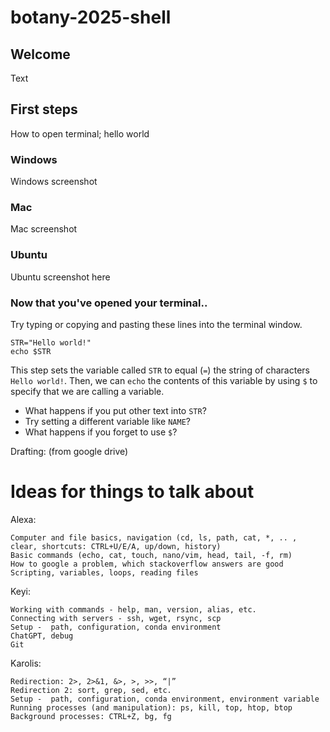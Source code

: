 # botany-2025-shell

## Welcome

Text

## First steps

How to open terminal; hello world


### Windows
Windows screenshot
### Mac
Mac screenshot
### Ubuntu
Ubuntu screenshot here

### Now that you've opened your terminal..
Try typing or copying and pasting these lines into the terminal window.
```
STR="Hello world!"
echo $STR
```
This step sets the variable called `STR` to equal (`=`) the string of characters `Hello world!`. Then, we can `echo` the contents of this variable by using `$` to specify that we are calling a variable. 
* What happens if you put other text into `STR`?
* Try setting a different variable like `NAME`?
* What happens if you forget to use `$`?


Drafting: (from google drive)

# Ideas for things to talk about

Alexa:
```
Computer and file basics, navigation (cd, ls, path, cat, *, .. , clear, shortcuts: CTRL+U/E/A, up/down, history)
Basic commands (echo, cat, touch, nano/vim, head, tail, -f, rm)
How to google a problem, which stackoverflow answers are good
Scripting, variables, loops, reading files
```


Keyi: 
```
Working with commands - help, man, version, alias, etc.
Connecting with servers - ssh, wget, rsync, scp
Setup -  path, configuration, conda environment
ChatGPT, debug
Git
```
Karolis:
```
Redirection: 2>, 2>&1, &>, >, >>, “|”
Redirection 2: sort, grep, sed, etc.
Setup -  path, configuration, conda environment, environment variable
Running processes (and manipulation): ps, kill, top, htop, btop
Background processes: CTRL+Z, bg, fg
```